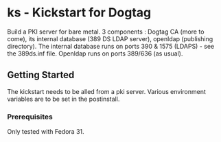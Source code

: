 # ks - Kickstart for Dogtag

Build a PKI server for bare metal.
3 components : Dogtag CA (more to come), its internal database (389 DS LDAP server), openldap (publishing directory).
The internal database runs on ports 390 & 1575 (LDAPS) - see the 389ds.inf file.
Openldap runs on ports 389/636 (as usual).


## Getting Started

The kickstart needs to be alled from a pki server.
Various environment variables are to be set in the postinstall.

### Prerequisites

Only tested with Fedora 31.

